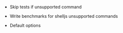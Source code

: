 * Skip tests if unsupported command

* Write benchmarks for shelljs unsupported commands

* Default options
